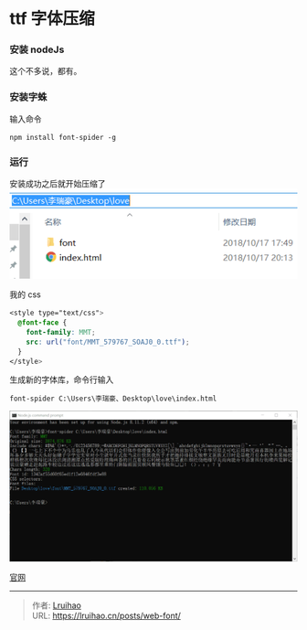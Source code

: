 # ttf 字体压缩


### 安装 nodeJs

这个不多说，都有。

### 安装字蛛

输入命令

```
npm install font-spider -g
```

### 运行

安装成功之后就开始压缩了
![文件结构](images/menu.png)

我的 css

```css
<style type="text/css">
  @font-face {
    font-family: MMT;
    src: url("font/MMT_579767_SOAJ0_0.ttf");
  }
</style>
```

生成新的字体库，命令行输入

```
font-spider C:\Users\李瑞豪、Desktop\love\index.html
```

![执行结果](images/jieguo.png)

[官网](http://font-spider.org)


---

> 作者: [Lruihao](https://github.com/Lruihao)  
> URL: https://lruihao.cn/posts/web-font/  

